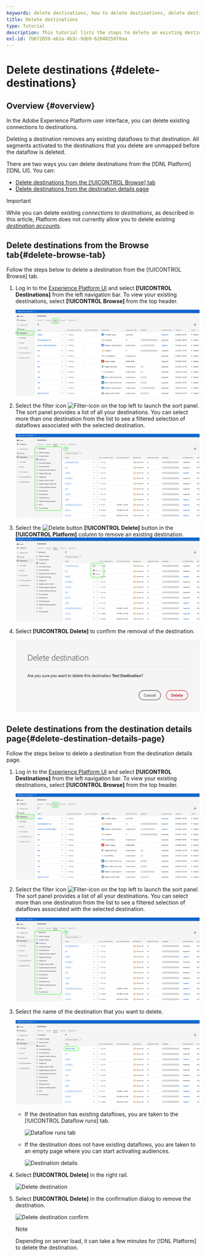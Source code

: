 ```yaml
---
keywords: delete destinations, how to delete destinations, delete destination
title: Delete destinations
type: Tutorial
description: This tutorial lists the steps to delete an existing destination in the Adobe Experience Platform UI
exl-id: 7b672859-e61a-4b3c-9db9-62048258f0aa
---
```

# Delete destinations {#delete-destinations}

## Overview {#overview}

In the Adobe Experience Platform user interface, you can delete existing connections to destinations.

Deleting a destination removes any existing dataflows to that destination. All segments activated to the destinations that you delete are unmapped before the dataflow is deleted.

There are two ways you can delete destinations from the [!DNL Platform] [!DNL UI]. You can:

* [Delete destinations from the [!UICONTROL Browse] tab](#delete-browse-tab)
* [Delete destinations from the destination details page](#delete-destination-details-page)

>[!IMPORTANT]
>
>While you can delete existing *connections to destinations*, as described in this article, Platform does not currently allow you to delete existing *[destination accounts](/help/destinations/ui/destinations-workspace.md#accounts)*.

## Delete destinations from the Browse tab{#delete-browse-tab}

Follow the steps below to delete a destination from the [!UICONTROL Browse] tab.

1. Log in to the [Experience Platform UI](https://platform.adobe.com/) and select **[!UICONTROL Destinations]** from the left navigation bar. To view your existing destinations, select **[!UICONTROL Browse]** from the top header.

    ![Browse destinations](../assets/ui/delete-destinations/browse-destinations.png)

2. Select the filter icon ![Filter-icon](../assets/ui/delete-destinations/filter.png) on the top left to launch the sort panel. The sort panel provides a list of all your destinations. You can select more than one destination from the list to see a filtered selection of dataflows associated with the selected destination.

    ![Filter destinations](../assets/ui/delete-destinations/filter-destinations.png)

3. Select the ![Delete button](../assets/ui/delete-destinations/delete-icon.png) **[!UICONTROL Delete]** button in the **[!UICONTROL Platform]** column to remove an existing destination.
    ![Delete destinations](../assets/ui/delete-destinations/delete-destinations.png)

4. Select **[!UICONTROL Delete]** to confirm the removal of the destination.

    ![Confirm delete destination](../assets/ui/delete-destinations/delete-destinations-confirm.png)


## Delete destinations from the destination details page{#delete-destination-details-page}

Follow the steps below to delete a destination from the destination details page.

1. Log in to the [Experience Platform UI](https://platform.adobe.com/) and select **[!UICONTROL Destinations]** from the left navigation bar. To view your existing destinations, select **[!UICONTROL Browse]** from the top header.

    ![Browse destinations](../assets/ui/delete-destinations/browse-destinations.png)

2. Select the filter icon ![Filter-icon](../assets/ui/delete-destinations/filter.png) on the top left to launch the sort panel. The sort panel provides a list of all your destinations. You can select more than one destination from the list to see a filtered selection of dataflows associated with the selected destination.

    ![Filter destinations](../assets/ui/delete-destinations/filter-destinations.png)

3. Select the name of the destination that you want to delete.

    ![Select destination](../assets/ui/delete-destinations/delete-destination-select.png)

   * If the destination has existing dataflows, you are taken to the [!UICONTROL Dataflow runs] tab.

        ![Dataflow runs tab](../assets/ui/delete-destinations/destination-details-dataflows.png)

   * If the destination does not have existing dataflows, you are taken to an empty page where you can start activating audiences.

        ![Destination details](../assets/ui/delete-destinations/destination-details-empty.png)


4. Select **[!UICONTROL Delete]** in the right rail.

    ![Delete destination](../assets/ui/delete-destinations/delete-destinations-button.png)

5. Select **[!UICONTROL Delete]** in the confirmation dialog to remove the destination.

    ![Delete destination confirm](..//assets/ui/delete-destinations/delete-destinations-delete.png)

    >[!NOTE]
    >
    >Depending on server load, it can take a few minutes for [!DNL Platform] to delete the destination.
